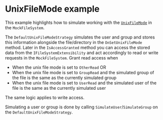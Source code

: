 # UnixFileMode example
This example highlights how to simulate working with the [`UnixFileMode`](https://learn.microsoft.com/en-us/dotnet/api/system.io.unixfilemode) in the `MockFileSystem`.

The `DefaultUnixFileModeStrategy` simulates the user and group and stores this information alongside the file/directory in the `OnSetUnixFileMode` method.
Later in the `IsAccessGranted` method you can access the stored data from the `IFileSystemExtensibility` and act accordingly to read or write requests in the `MockFileSystem`.
Grant read access when
- When the unix file mode is set to `OtherRead` OR
- When the unix file mode is set to `GroupRead` and the simulated group of the file is the same as the currently simulated group
- When the unix file mode is set to `UserRead` and the simulated user of the file is the same as the currently simulated user

The same logic applies to write access.

Simulating a user or group is done by calling `SimulateUser`/`SimulateGroup` on the `DefaultUnixFileModeStrategy`.
